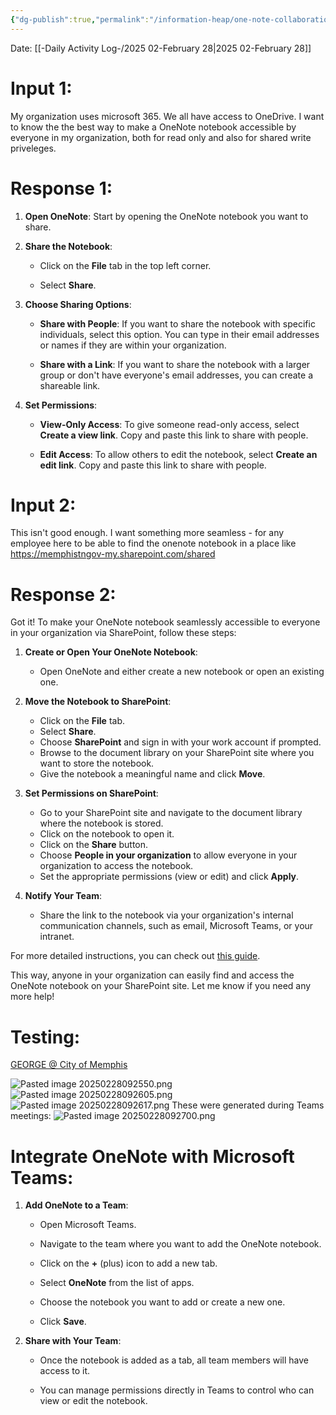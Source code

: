 ```yaml
---
{"dg-publish":true,"permalink":"/information-heap/one-note-collaboration/","noteIcon":"","created":"2025-05-20T10:31:54.386-05:00"}
---
```


Date: [[-Daily Activity Log-/2025 02-February 28\|2025 02-February 28]]

# Input 1: 
My organization uses microsoft 365. We all have access to OneDrive. I want to know the the best way to make a OneNote notebook accessible by everyone in my organization, both for read only and also for shared write priveleges.

# Response 1: 
1. **Open OneNote**: Start by opening the OneNote notebook you want to share.
    
2. **Share the Notebook**:
    
    - Click on the **File** tab in the top left corner.
        
    - Select **Share**.
        
3. **Choose Sharing Options**:
    
    - **Share with People**: If you want to share the notebook with specific individuals, select this option. You can type in their email addresses or names if they are within your organization.
        
    - **Share with a Link**: If you want to share the notebook with a larger group or don't have everyone's email addresses, you can create a shareable link.
        
4. **Set Permissions**:
    
    - **View-Only Access**: To give someone read-only access, select **Create a view link**. Copy and paste this link to share with people.
        
    - **Edit Access**: To allow others to edit the notebook, select **Create an edit link**. Copy and paste this link to share with people.


# Input 2: 
This isn't good enough.
I want something more seamless - for any employee here to be able to find the onenote notebook in a place like https://memphistngov-my.sharepoint.com/shared

# Response 2:
Got it! To make your OneNote notebook seamlessly accessible to everyone in your organization via SharePoint, follow these steps:

1. **Create or Open Your OneNote Notebook**:
   - Open OneNote and either create a new notebook or open an existing one.

2. **Move the Notebook to SharePoint**:
   - Click on the **File** tab.
   - Select **Share**.
   - Choose **SharePoint** and sign in with your work account if prompted.
   - Browse to the document library on your SharePoint site where you want to store the notebook.
   - Give the notebook a meaningful name and click **Move**.

3. **Set Permissions on SharePoint**:
   - Go to your SharePoint site and navigate to the document library where the notebook is stored.
   - Click on the notebook to open it.
   - Click on the **Share** button.
   - Choose **People in your organization** to allow everyone in your organization to access the notebook.
   - Set the appropriate permissions (view or edit) and click **Apply**.

4. **Notify Your Team**:
   - Share the link to the notebook via your organization's internal communication channels, such as email, Microsoft Teams, or your intranet.

For more detailed instructions, you can check out [this guide](https://support.microsoft.com/en-us/office/create-a-notebook-on-a-sharepoint-site-2f5f2721-08e4-49a3-ba4e-6e63f92da529).

This way, anyone in your organization can easily find and access the OneNote notebook on your SharePoint site. Let me know if you need any more help!

# Testing:
[GEORGE @ City of Memphis](https://memphistngov-my.sharepoint.com/:o:/g/personal/george_bennett_memphistn_gov/EujsNyhjP-hPhnzfCGPpuAABl3GHFFis9v8sa-rPkv-M3g?e=EAzCf3)

![Pasted image 20250228092550.png](/img/user/Pasted%20image%2020250228092550.png)![Pasted image 20250228092605.png](/img/user/Pasted%20image%2020250228092605.png)![Pasted image 20250228092617.png](/img/user/Pasted%20image%2020250228092617.png)
These were generated during Teams meetings:
![Pasted image 20250228092700.png](/img/user/Pasted%20image%2020250228092700.png)
#  Integrate OneNote with Microsoft Teams:

1. **Add OneNote to a Team**:
    
    - Open Microsoft Teams.
        
    - Navigate to the team where you want to add the OneNote notebook.
        
    - Click on the **+** (plus) icon to add a new tab.
        
    - Select **OneNote** from the list of apps.
        
    - Choose the notebook you want to add or create a new one.
        
    - Click **Save**.
        
2. **Share with Your Team**:
    
    - Once the notebook is added as a tab, all team members will have access to it.
        
    - You can manage permissions directly in Teams to control who can view or edit the notebook.